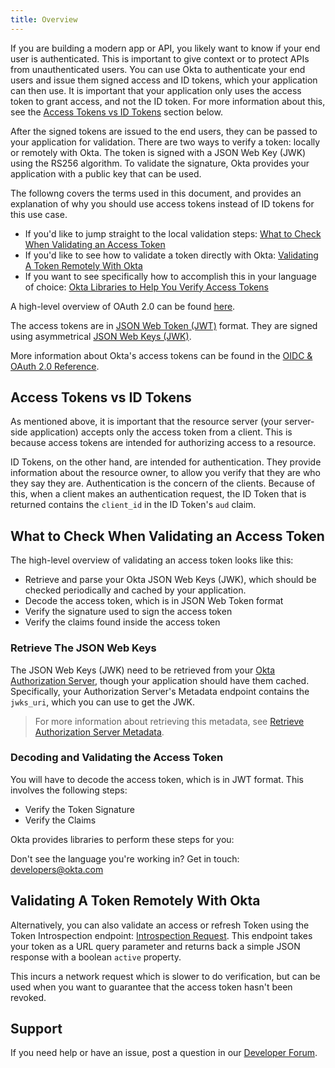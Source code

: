 ```yaml
---
title: Overview
---
```


If you are building a modern app or API, you likely want to know if your end user is authenticated. This is important to give context or to protect APIs from unauthenticated users. You can use Okta to authenticate your end users and issue them signed access and ID tokens, which your application can then use. It is important that your application only uses the access token to grant access, and not the ID token. For more information about this, see the [Access Tokens vs ID Tokens](#access-tokens-vs-id-tokens) section below.

After the signed tokens are issued to the end users, they can be passed to your application for validation. There are two ways to verify a token: locally or remotely with Okta. The token is signed with a JSON Web Key (JWK) using the RS256 algorithm. To validate the signature, Okta provides your application with a public key that can be used.

 The followng covers the terms used in this document, and provides an explanation of why you should use access tokens instead of ID tokens for this use case.

- If you'd like to jump straight to the local validation steps: [What to Check When Validating an Access Token](#what-to-check-when-validating-an-access-token)
- If you'd like to see how to validate a token directly with Okta: [Validating A Token Remotely With Okta](#validating-a-token-remotely-with-okta)
- If you want to see specifically how to accomplish this in your language of choice: [Okta Libraries to Help You Verify Access Tokens](#okta-libraries-to-help-you-verify-access-tokens)

A high-level overview of OAuth 2.0 can be found [here](/docs/concepts/oauth-openid/#oauth-2-0).

The access tokens are in [JSON Web Token (JWT)](https://tools.ietf.org/html/rfc7519) format. They are signed using asymmetrical [JSON Web Keys (JWK)](https://tools.ietf.org/html/rfc7517).

More information about Okta's access tokens can be found in the [OIDC & OAuth 2.0 Reference](/docs/reference/api/oidc/#access-token).

## Access Tokens vs ID Tokens

As mentioned above, it is important that the resource server (your server-side application) accepts only the access token from a client. This is because access tokens are intended for authorizing access to a resource.

ID Tokens, on the other hand, are intended for authentication. They provide information about the resource owner, to allow you verify that they are who they say they are. Authentication is the concern of the clients. Because of this, when a client makes an authentication request, the ID Token that is returned contains the `client_id` in the ID Token's `aud` claim.

## What to Check When Validating an Access Token

The high-level overview of validating an access token looks like this:

- Retrieve and parse your Okta JSON Web Keys (JWK), which should be checked periodically and cached by your application.
- Decode the access token, which is in JSON Web Token format
- Verify the signature used to sign the access token
- Verify the claims found inside the access token

### Retrieve The JSON Web Keys

The JSON Web Keys (JWK) need to be retrieved from your [Okta Authorization Server](/docs/guides/customize-authz-server/), though your application should have them cached. Specifically, your Authorization Server's Metadata endpoint contains the `jwks_uri`, which you can use to get the JWK.

> For more information about retrieving this metadata, see [Retrieve Authorization Server Metadata](/docs/reference/api/oidc/#well-knownoauth-authorization-server).

### Decoding and Validating the Access Token

You will have to decode the access token, which is in JWT format.  This involves the following steps:
- Verify the Token Signature
- Verify the Claims

Okta provides libraries to perform these steps for you:
<StackSelector snippet="accesstoken"/>

Don't see the language you're working in? Get in touch: <developers@okta.com>

## Validating A Token Remotely With Okta

Alternatively, you can also validate an access or refresh Token using the Token Introspection endpoint: [Introspection Request](/docs/reference/api/oidc/#introspect). This endpoint takes your token as a URL query parameter and returns back a simple JSON response with a boolean `active` property.

This incurs a network request which is slower to do verification, but can be used when you want to guarantee that the access token hasn't been revoked.

## Support

If you need help or have an issue, post a question in our [Developer Forum](https://devforum.okta.com).
